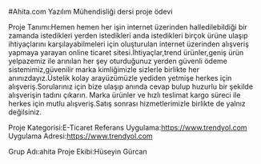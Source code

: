 #Ahita.com
Yazılım Mühendisliği dersi proje ödevi

Proje Tanımı:Hemen hemen her işin internet üzerinden halledilebildiği bir zamanda istedikleri yerden istedikleri anda istedikleri birçok ürüne ulaşıp ihtiyaçlarını karşılayabilmeleri için oluşturulan 
internet üzerinden alışveriş yapmaya yarayan online ticaret sitesi.İhtiyaçlar,trend ürünler,geniş ürün yelpazemiz ile arınılan her şey oturduğunuz yerden güvenli ödeme sistemimiz,güvenilir marka kimliğimizle 
sizlerle birlikte her anınızdayız.Üstelik kolay arayüzümüzle yediden yetmişe herkes için alışveriş.Sorularınız için bize ulaşıp anında cevap bulup huzurlu bir şekilde alışverişin tadını çıkarın.
Marka ürünler ve hızlı teslimat kargo süreci ile herkes için mutlu alışveriş.Satış sonrası hizmetlerimizle birlikte de yalnız değilsiniz. 

Proje Kategorisi:E-Ticaret
Referans Uygulama:https://www.trendyol.com
Uygulama Adresi:https://www.trendyol.com

Grup Adı:ahita
Proje Ekibi:Hüseyin Gürcan
